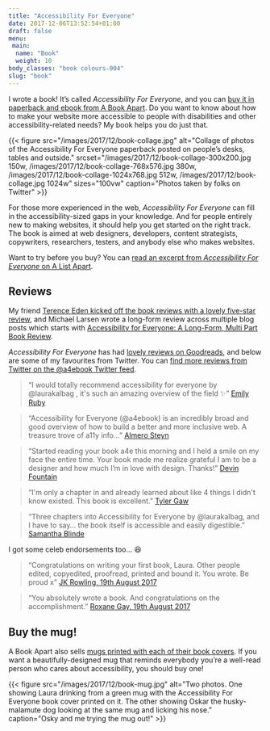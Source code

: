 ```yaml
---
title: "Accessibility For Everyone"
date: 2017-12-06T13:52:54+01:00
draft: false
menu:
 main:
  name: "Book"
  weight: 10
body_classes: "book colours-004"
slug: "book"
---
```


I wrote a book! It’s called *Accessibility For Everyone*, and you can [buy it in paperback and ebook from A Book Apart](https://abookapart.com/products/accessibility-for-everyone). Do you want to know about how to make your website more accessible to people with disabilities and other accessibility-related needs? My book helps you do just that.<!--more-->

{{< figure src="/images/2017/12/book-collage.jpg" alt="Collage of photos of the Accessibility For Everyone paperback posted on people’s desks, tables and outside." srcset="/images/2017/12/book-collage-300x200.jpg 150w, /images/2017/12/book-collage-768x576.jpg 380w, /images/2017/12/book-collage-1024x768.jpg 512w, /images/2017/12/book-collage.jpg 1024w" sizes="100vw" caption="Photos taken by folks on Twitter" >}}

For those more experienced in the web, *Accessibility For Everyone* can fill in the accessibility-sized gaps in your knowledge. And for people entirely new to making websites, it should help you get started on the right track. The book is aimed at web designers, developers, content strategists, copywriters, researchers, testers, and anybody else who makes websites.

Want to try before you buy? You can [read an excerpt from *Accessibility For Everyone* on A List Apart](https://alistapart.com/article/planning-for-accessibility).

## Reviews

My friend [Terence Eden kicked off the book reviews with a lovely five-star review](https://shkspr.mobi/blog/2017/09/review-accessibility-for-everyone/), and Michael Larsen wrote a long-form review across multiple blog posts which starts with [Accessibility for Everyone: A Long-Form, Multi Part Book Review](http://www.mkltesthead.com/2017/09/accessibility-for-everyone-long-form.html).

*Accessibility For Everyone* has had [lovely reviews on Goodreads](https://www.goodreads.com/book/show/36312164-accessibility-for-everyone), and below are some of my favourites from Twitter. You can [find more reviews from Twitter on the @a4ebook Twitter feed](https://twitter.com/a4ebook).

> “I would totally recommend accessibility for everyone by @laurakalbag , it's such an amazing overview of the field ✨” [Emily Ruby](https://twitter.com/ermmears/status/937418287759097856)

<!-- -->

> “Accessibility for Everyone (@a4ebook) is an incredibly broad and good overview of how to build a better and more inclusive web. A treasure trove of a11y info…” [Almero Steyn](https://twitter.com/kryptos_rsa/status/936557186725052416)

<!-- -->

> “Started reading your book a4e this morning and I held a smile on my face the entire time. Your book made me realize grateful I am to be a designer and how much I’m in love with design. Thanks!” [Devin Fountain](https://twitter.com/devinsfountain/status/918913671551598592)

<!-- -->

> “I'm only a chapter in and already learned about like 4 things I didn't know existed. This book is excellent.” [Tyler Gaw](https://twitter.com/tylergaw/status/915945676793671680)

<!-- -->

> “Three chapters into Accessibility for Everyone by @laurakalbag, and I have to say… the book itself is accessible and easily digestible.” [Samantha Blinde](https://twitter.com/sblinde/status/913233087328374784)

I got some celeb endorsements too… 😆

> “Congratulations on writing your first book, Laura. Other people edited, copyedited, proofread, printed and bound it. You wrote. Be proud x” [JK Rowling, 19th August 2017](https://twitter.com/jk_rowling/status/898946136161095681)

<!-- -->

> “You absolutely wrote a book. And congratulations on the accomplishment.” [Roxane Gay, 19th August 2017](https://twitter.com/rgay/status/898990597977116672)


## Buy the mug!

A Book Apart also sells [mugs printed with each of their book covers](https://abookapart.com/products/book-cover-mug). If you want a beautifully-designed mug that reminds everybody you’re a well-read person who cares about accessibility, you should buy one!

{{< figure src="/images/2017/12/book-mug.jpg" alt="Two photos. One showing Laura drinking from a green mug with the Accessibility For Everyone book cover printed on it. The other showing Oskar the husky-malamute dog looking at the same mug and licking his nose." caption="Osky and me trying the mug out!" >}}